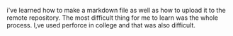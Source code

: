 i've learned how to make a markdown file as well as how to upload it to the remote repository. The most difficult thing for me to learn was the whole process. I,ve used perforce in college and that was also difficult. 
